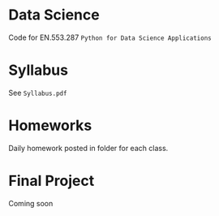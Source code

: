 # Data Science
Code for EN.553.287
`Python for Data Science Applications`

# Syllabus
See `Syllabus.pdf`

# Homeworks
Daily homework posted in folder for each class.

# Final Project
Coming soon
